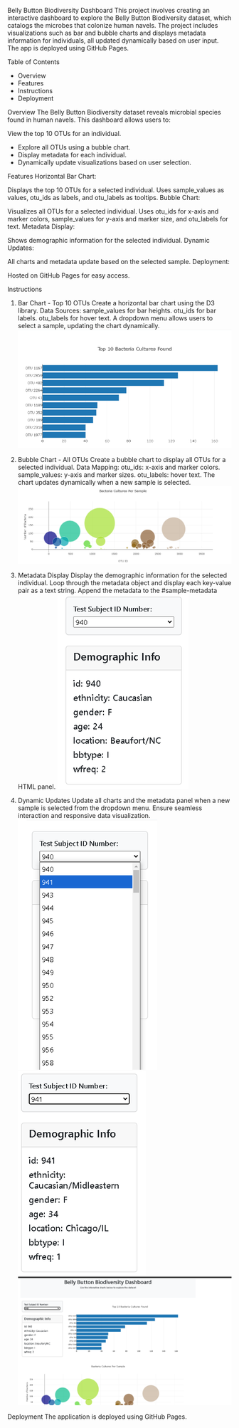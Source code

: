 Belly Button Biodiversity Dashboard
This project involves creating an interactive dashboard to explore the Belly Button Biodiversity dataset, which catalogs the microbes that colonize human navels. The project includes visualizations such as bar and bubble charts and displays metadata information for individuals, all updated dynamically based on user input. The app is deployed using GitHub Pages.

Table of Contents
* Overview
* Features
* Instructions
* Deployment

Overview
The Belly Button Biodiversity dataset reveals microbial species found in human navels. This dashboard allows users to:

View the top 10 OTUs for an individual.
* Explore all OTUs using a bubble chart.
* Display metadata for each individual.
* Dynamically update visualizations based on user selection.

Features
Horizontal Bar Chart:

Displays the top 10 OTUs for a selected individual.
Uses sample_values as values, otu_ids as labels, and otu_labels as tooltips.
Bubble Chart:

Visualizes all OTUs for a selected individual.
Uses otu_ids for x-axis and marker colors, sample_values for y-axis and marker size, and otu_labels for text.
Metadata Display:

Shows demographic information for the selected individual.
Dynamic Updates:

All charts and metadata update based on the selected sample.
Deployment:

Hosted on GitHub Pages for easy access.

Instructions
1. Bar Chart - Top 10 OTUs
Create a horizontal bar chart using the D3 library.
Data Sources:
sample_values for bar heights.
otu_ids for bar labels.
otu_labels for hover text.
A dropdown menu allows users to select a sample, updating the chart dynamically.
![Bar Chart - Top 10 OTUs](images/pic1.png)

2. Bubble Chart - All OTUs
Create a bubble chart to display all OTUs for a selected individual.
Data Mapping:
otu_ids: x-axis and marker colors.
sample_values: y-axis and marker sizes.
otu_labels: hover text.
The chart updates dynamically when a new sample is selected.
![Bubble Chart - All OTUs](images/c3.png)


3. Metadata Display
Display the demographic information for the selected individual.
Loop through the metadata object and display each key-value pair as a text string.
Append the metadata to the #sample-metadata HTML panel.
![Metadata Display](images/pic2.png)

4. Dynamic Updates
Update all charts and the metadata panel when a new sample is selected from the dropdown menu.
Ensure seamless interaction and responsive data visualization.
![Sample ID CHANGE](images/pic4.png)
![Update all charts](images/pic5.png)
![Dashboard](images/dash1.png)

Deployment
The application is deployed using GitHub Pages.
